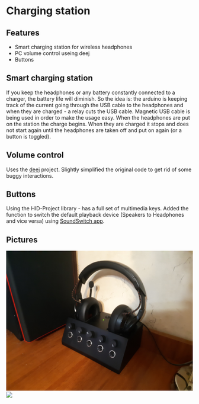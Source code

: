 # Charging station

## Features
* Smart charging station for wireless headphones
* PC volume control useing deej
* Buttons

## Smart charging station
If you keep the headphones or any battery constantly connected to a charger, the battery life will diminish.
So the idea is: the arduino is keeping track of the current going through the USB cable to the headphones and when they are charged - a relay cuts the USB cable.
Magnetic USB cable is being used in order to make the usage easy.
When the headphones are put on the station the charge begins. When they are charged it stops and does not start again until the headphones are taken off and put on again (or a button is toggled).

## Volume control
Uses the [deej](https://github.com/omriharel/deej#license) project.
Slightly simplified the original code to get rid of some buggy interactions.

## Buttons
Using the HID-Project library - has a full set of multimedia keys.
Added the function to switch the default playback device (Speakers to Headphones and vice versa) using [SoundSwitch app](https://github.com/Belphemur/SoundSwitch).

## Pictures
<img src="pics/20210112_204133.jpg" width="1200">
<img src="pics/20201227_050745.jpg" width="1200">
